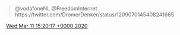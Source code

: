 > @vodafoneNL @FreedomInternet https://twitter\.com/DromerDenker/status/1209070145408241665

<img src="../../media/tweet.ico" width="12" /> [Wed Mar 11 15:20:17 +0000 2020](https://twitter.com/DromerDenker/status/1237760263635558400)